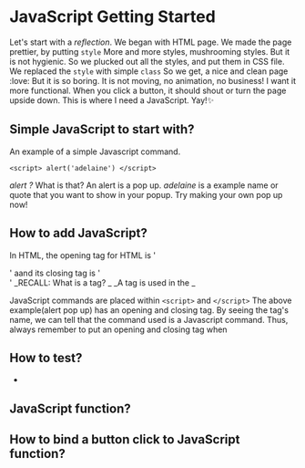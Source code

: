 # JavaScript Getting Started

Let's start with a _reflection_.
We began with HTML page.
We made the page prettier, by putting `style`
More and more styles, mushrooming styles.
But it is not hygienic. So we plucked out all the styles, and put them in CSS file.
We replaced the `style` with simple `class`
So we get, a nice and clean page :love:
But it is so boring. It is not moving, no animation, no business!
I want it more functional. When you click a button, it should shout or turn the page upside down.
This is where I need a JavaScript. Yay!:sparkles:



## Simple JavaScript to start with?
An example of a simple Javascript command.

`<script>
alert('adelaine')
</script>`

_alert ?_ What is that? An alert is a pop up. _adelaine_ is a example name or quote that you want to show in your popup.
Try making your own pop up now!

## How to add JavaScript?
In HTML, the opening tag for HTML is '<div>' aand its closing tag is '</div>'
_RECALL: What is a tag? _
_A tag is used in the _

JavaScript commands are placed within `<script>` and `</script>`
The above example(alert pop up) has an opening and closing tag. By seeing the tag's name, we can tell that the command used is a Javascript command. Thus, always remember to put an opening and closing tag when


## How to test?
-
## JavaScript function?

## How to bind a button click to JavaScript function?

